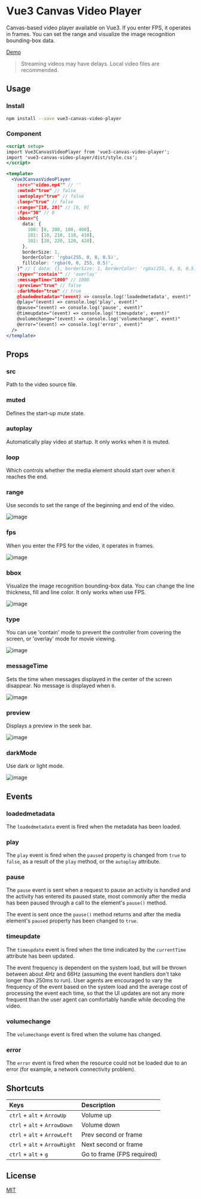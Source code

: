 # Vue3 Canvas Video Player

Canvas-based video player available on Vue3. If you enter FPS, it operates in frames. You can set the range and visualize the image recognition bounding-box data.

[Demo](https://stackblitz.com/edit/vue3-canvas-video-player?file=src/App.vue)

> Streaming videos may have delays. Local video files are recommended.

## Usage

### Install

```bash
npm install --save vue3-canvas-video-player
```

### Component

```jsx
<script setup>
import Vue3CanvasVideoPlayer from 'vue3-canvas-video-player';
import 'vue3-canvas-video-player/dist/style.css';
</script>

<template>
  <Vue3CanvasVideoPlayer
    :src="'video.mp4'" // ''
    :muted="true" // false
    :autoplay="true" // false
    :loop="true" // false
    :range="[10, 20]" // [0, 0]
    :fps="30" // 0
    :bbox="{
      data: {
        100: [0, 200, 100, 400],
        101: [10, 210, 110, 410],
        102: [20, 220, 120, 420],
      },
      borderSize: 1,
      borderColor: 'rgba(255, 0, 0, 0.5)',
      fillColor: 'rgba(0, 0, 255, 0.5)',
    }" // { data: {}, borderSize: 1, borderColor: 'rgba(255, 0, 0, 0.5)', fillColor: 'rgba(0, 0, 255, 0.5)' }; } }
    :type="'contain'" // 'overlay'
    :messageTime="1000" // 1000
    :preview="true" // false
    :darkMode="true" // true
    @loadedmetadata="(event) => console.log('loadedmetadata', event)"
    @play="(event) => console.log('play', event)"
    @pause="(event) => console.log('pause', event)"
    @timeupdate="(event) => console.log('timeupdate', event)"
    @volumechange="(event) => console.log('volumechange', event)"
    @error="(event) => console.log('error', event)"
  />
</template>
```

## Props

### src

Path to the video source file.

### muted

Defines the start-up mute state.

### autoplay

Automatically play video at startup. It only works when it is muted.

### loop

Which controls whether the media element should start over when it reaches the end.

### range

Use seconds to set the range of the beginning and end of the video.

![image](https://github.com/GronkOut/vue3-canvas-video-player/raw/main/public/range.gif)

### fps

When you enter the FPS for the video, it operates in frames.

![image](https://github.com/GronkOut/vue3-canvas-video-player/raw/main/public/fps.gif)

### bbox

Visualize the image recognition bounding-box data. You can change the line thickness, fill and line color. It only works when use FPS.

![image](https://github.com/GronkOut/vue3-canvas-video-player/raw/main/public/bbox.gif)

### type

You can use 'contain' mode to prevent the controller from covering the screen, or 'overlay' mode for movie viewing.

![image](https://github.com/GronkOut/vue3-canvas-video-player/raw/main/public/type.gif)

### messageTime

Sets the time when messages displayed in the center of the screen disappear. No message is displayed when `0`.

![image](https://github.com/GronkOut/vue3-canvas-video-player/raw/main/public/messageTime.gif)

### preview

Displays a preview in the seek bar.

![image](https://github.com/GronkOut/vue3-canvas-video-player/raw/main/public/preview.gif)

### darkMode

Use dark or light mode.

![image](https://github.com/GronkOut/vue3-canvas-video-player/raw/main/public/darkMode.gif)

## Events

### loadedmetadata

The `loadedmetadata` event is fired when the metadata has been loaded.

### play

The `play` event is fired when the `paused` property is changed from `true` to `false`, as a result of the `play` method, or the `autoplay` attribute.

### pause

The `pause` event is sent when a request to pause an activity is handled and the activity has entered its paused state, most commonly after the media has been paused through a call to the element's `pause()` method.

The event is sent once the `pause()` method returns and after the media element's `paused` property has been changed to `true`.

### timeupdate

The `timeupdate` event is fired when the time indicated by the `currentTime` attribute has been updated.

The event frequency is dependent on the system load, but will be thrown between about 4Hz and 66Hz (assuming the event handlers don't take longer than 250ms to run). User agents are encouraged to vary the frequency of the event based on the system load and the average cost of processing the event each time, so that the UI updates are not any more frequent than the user agent can comfortably handle while decoding the video.

### volumechange

The `volumechange` event is fired when the volume has changed.

### error

The `error` event is fired when the resource could not be loaded due to an error (for example, a network connectivity problem).

## Shortcuts

Keys | Description
:- | :-
`ctrl` + `alt` + `ArrowUp` | Volume up
`ctrl` + `alt` + `ArrowDown` | Volume down
`ctrl` + `alt` + `ArrowLeft` | Prev second or frame
`ctrl` + `alt` + `ArrowRight` | Next second or frame
`ctrl` + `alt` + `g` | Go to frame (FPS required)

## License

[MIT](http://opensource.org/licenses/MIT)
